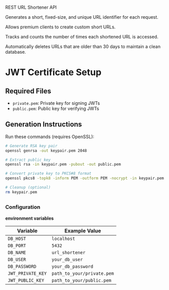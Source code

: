 REST URL Shortener API


Generates a short, fixed-size, and unique URL identifier for each request.

Allows premium clients to create custom short URLs.

Tracks and counts the number of times each shortened URL is accessed.

Automatically deletes URLs that are older than 30 days to maintain a clean database.

##

# JWT Certificate Setup

## Required Files
- `private.pem`: Private key for signing JWTs
- `public.pem`: Public key for verifying JWTs

## Generation Instructions
Run these commands (requires OpenSSL):

```bash
# Generate RSA key pair
openssl genrsa -out keypair.pem 2048

# Extract public key
openssl rsa -in keypair.pem -pubout -out public.pem

# Convert private key to PKCS#8 format
openssl pkcs8 -topk8 -inform PEM -outform PEM -nocrypt -in keypair.pem -out private.pem

# Cleanup (optional)
rm keypair.pem
```

##

### Configuration
**environment variables** 

| Variable           | Example Value                |
|--------------------|------------------------------|
| `DB_HOST`          | `localhost`                  |
| `DB_PORT`          | `5432`                       |
| `DB_NAME`          | `url_shortener`              |
| `DB_USER`          | `your_db_user`               |
| `DB_PASSWORD`      | `your_db_password`           |
| `JWT_PRIVATE_KEY`  | `path_to_your/private.pem`   |
| `JWT_PUBLIC_KEY`   | `path_to_your/public.pem`    |